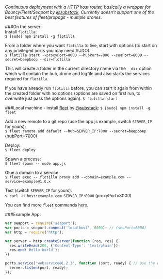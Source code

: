_Continuous deployment with a HTTP host router, basically a wrapper for Bouncy/Fleet/Seaport by [@substack](https://github.com/substack). Currently doesn't support one of the best features of fleet/propagit - multiple drones._  

###On the server:  
Install ```flotilla```:   
```$ [sudo] npm install -g flotilla```  

From a folder where you want ```flotilla``` to live, start with options (to start on any privileged ports you may need SUDO):  
```$ flotilla start --proxyPort=8000 --hubPort=7000 --seaPort=6000 --secret=beepboop --dir=flotilla```  

This will create a folder in the current directory name via the ```--dir``` option which will contain the hub, drone and logfile and also starts the services required for ```flotilla```.  

If you have already run ```flotilla``` before, you can start it again from within the created folder with no options (options are saved on first run, to overwrite just pass the options again).
```$ flotilla start```

###Local machine - install [fleet](https://github.com/substack/fleet) by [@substack](https://github.com/substack):
```$ [sudo] npm install -g fleet```  

Add a new remote to a git repo (use the app.js example, switch ```SERVER_IP``` for yours):  
```$ fleet remote add default --hub=SERVER_IP:7000 --secret=beepboop``` (hubPort=7000)  

Deploy:  
```$ fleet deploy```  

Spawn a process:  
```$ fleet spawn -- node app.js```  

Glue a domain to a service:  
```$ fleet exec -- flotilla proxy add --domain=example.com --service=example@1.0.x```  

Test (switch ```SERVER_IP``` for yours):  
```$ curl -H host:example.com SERVER_IP:8000``` (proxyPort=8000)  

You can find more ```fleet``` commands [here](https://github.com/substack/fleet).  

###Example App:
```javascript
var seaport = require('seaport');
var ports = seaport.connect('localhost', 6000); // (seaPort=6000)
var http = require('http');

var server = http.createServer(function (req, res) {
  res.writeHead(200, {'Content-Type': 'text/plain'});
  res.end('Hello World');
})

ports.service('webservice@1.2.3', function (port, ready) { // use the domain name you want to deploy, will have to be pointed at your server
  server.listen(port, ready);
});
```